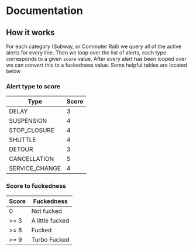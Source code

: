 # Documentation

## How it works
For each category (Subway, or Commuter Rail) we query all of the active alerts for every line. Then we loop over the list of alerts, each type corresponds to a given `score` value. After every alert has been looped over we can convert this to a fuckedness value. Some helpful tables are located below

### Alert type to score
| Type      | Score   |
| ----------|-------- |
| DELAY     | 3       |
| SUSPENSION| 4       |
| STOP_CLOSURE     | 4    |
| SHUTTLE | 4 |
| DETOUR | 3 |
| CANCELLATION | 5 |
| SERVICE_CHANGE | 4 |

### Score to fuckedness
| Score | Fuckedness |
|-------|------------|
| 0     | Not fucked |
| >= 3  | A little fucked |
| >= 8  | Fucked |
| >= 9  | Turbo Fucked |